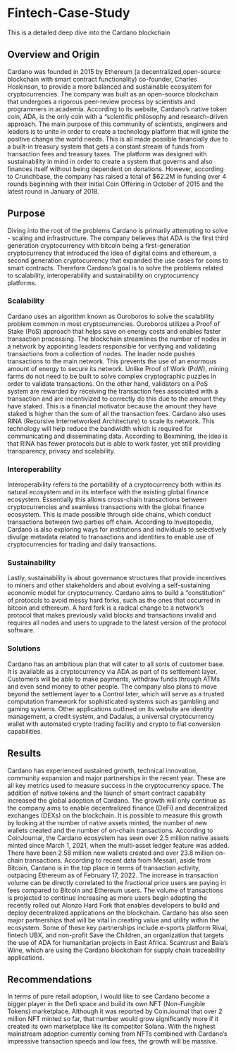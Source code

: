 # Fintech-Case-Study
This is a detailed deep dive into the Cardano blockchain
## **Overview and Origin** 
Cardano was founded in 2015 by Ethereum (a decentralized,open-source blockchain with smart contract functionality) co-founder, Charles Hoskinson, to provide a more balanced and sustainable ecosystem for cryptocurrencies. The company was built as an open-source blockchain that undergoes a rigorous peer-review process by scientists and programmers in academia. According to its website, Cardano’s native token coin, ADA, is the only coin with a “scientific philosophy and research-driven approach. The main purpose of this community of scientists, engineers and leaders is to unite in order to create a technology platform that will ignite the positive change the world needs. This is all made possible financially due to a built-in treasury system that gets a constant stream of funds from transaction fees and treasury taxes. The platform was designed with sustainability in mind in order to create a system that governs and also finances itself without being dependent on donations. However, according to Crunchbase, the company has raised a total of $62.2M in funding over 4 rounds beginning with their Initial Coin Offering in October of 2015 and the latest round in January of 2018.  

## **Purpose** 
Diving into the root of the problems Cardano is primarily attempting to solve - scaling and infrastructure. The company believes that ADA is the first third generation cryptocurrency with bitcoin being a first-generation cryptocurrency that introduced the idea of digital coins and ethereum, a second generation cryptocurrency that expanded the use cases for coins to smart contracts. Therefore Cardano’s goal is to solve the problems related to scalability, interoperability and sustainability on cryptocurrency platforms. 



### Scalability 
Cardano uses an algorithm known as Ouroboros to solve the scalability problem common in most cryptocurrencies. Ouroboros utilizes a Proof of Stake (PoS) approach that helps save on energy costs and enables faster transaction processing. The blockchain streamlines the number of nodes in a network by appointing leaders responsible for verifying and validating transactions from a collection of nodes. The leader node pushes transactions to the main network. This prevents the use of an enormous amount of energy to secure its network. Unlike Proof of Work (PoW), mining farms do not need to be built to solve complex cryptographic puzzles in order to validate transactions. On the other hand, validators on a PoS system are rewarded by receiving the transaction fees associated with a transaction and are incentivized to correctly do this due to the amount they have staked. This is a financial motivator because the amount they have staked is higher than the sum of all the transaction fees. Cardano also uses RINA (Recursive Internetworked Architecture) to scale its network. This technology will help reduce the bandwidth which is required for communicating and disseminating data. According to Boxmining, the idea is that RINA has fewer protocols but is able to work faster, yet still providing transparency, privacy and scalability.


### Interoperability
Interoperability refers to the portability of a cryptocurrency both within its natural ecosystem and in its interface with the existing global finance ecosystem. Essentially this allows cross-chain transactions between cryptocurrencies and seamless transactions with the global finance ecosystem. This is made possible through side chains, which conduct transactions between two parties off chain. According to Investopedia, Cardano is also exploring ways for institutions and individuals to selectively divulge metadata related to transactions and identities to enable use of cryptocurrencies for trading and daily transactions.



### Sustainability
Lastly, sustainability is about governance structures that provide incentives to miners and other stakeholders and about evolving a self-sustaining economic model for cryptocurrency. Cardano aims to build a “constitution” of protocols to avoid messy hard forks, such as the ones that occurred in bitcoin and ethereum. A hard fork is a radical change to a network’s protocol that makes previously valid blocks and transactions invalid and requires all nodes and users to upgrade to the latest version of the protocol software. 


### Solutions
Cardano has an ambitious plan that will cater to all sorts of customer base. It is available as a cryptocurrency via ADA as part of its settlement layer. Customers will be able to make payments, withdraw funds through ATMs and even send money to other people. The company also plans to move beyond the settlement layer to a Control later, which will serve as a trusted computation framework for sophisticated systems such as gambling and gaming systems. Other applications outlined on its website are identity management, a credit system, and Dadalus, a universal cryptocurrency wallet with automated crypto trading facility and crypto to fiat conversion capabilities. 


## **Results** 
Cardano has experienced sustained growth, technical innovation, community expansion and major partnerships in the recent year. These are all key metrics used to measure success in the cryptocurrency space. The addition of native tokens and the launch of smart contract capability increased the global adoption of Cardano. The growth will only continue as the company aims to enable decentralized finance (DeFi) and decentralized exchanges (DEXs) on the blockchain. It is possible to measure this growth by looking at the number of native assets minted, the number of new wallets created and the number of on-chain transactions. According to CoinJournal, the Cardano ecosystem has seen over 2.5 million native assets minted since March 1, 2021, when the multi-asset ledger feature was added. There have been 2.58 million new wallets created and over 23.8 million on-chain transactions. According to recent data from Messari, aside from Bitcoin, Cardano is in the top place in terms of transaction activity, outpacing Ethereum as of February 17, 2022. The increase in transaction volume can be directly correlated to the fractional price users are paying in fees compared to Bitcoin and Ethereum users. The volume of transactions is projected to continue increasing as more users begin adopting the recently rolled out Alonzo Hard Fork that enables developers to build and deploy decentralized applications on the blockchain. Cardano has also seen major partnerships that will be vital in creating value and utility within the ecosystem. Some of these key partnerships include e-sports platform Rival, fintech UBX, and non-profit Save the Children, an organization that targets the use of ADA for humanitarian projects in East Africa. Scantrust and Baia’s Wine, which are using the Cardano blockchain for supply chain traceability applications. 



## **Recommendations**
In terms of pure retail adoption, I would like to see Cardano become a bigger player in the Defi space and build its own NFT (Non-Fungible Tokens) marketplace. Although it was reported by CoinJournal that over 2 million NFT minted so far, that number would grow significantly more if it created its own marketplace like its competitor Solana. With the highest mainstream adoption currently coming from NFTs combined with Cardano’s impressive transaction speeds and low fees, the growth will be massive. 